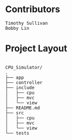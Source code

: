 # Contributors
<pre>
Timothy Sullivan
Bobby Lin
</pre>
# Project Layout
<pre> 
CPU_Simulator/
.
├── app
├── controller
├── include
│   ├── cpu
│   ├── mvc
│   └── view
├── README.md
├── src
│   ├── cpu
│   ├── mvc
│   └── view
└── tests
</pre>
